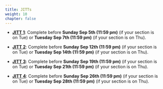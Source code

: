 ```yaml
---
title: JITTs
weight: 10
chapter: false
---
```


- **[JITT 1](https://forms.gle/7yAgw1GpXTGXDg4U8)**: Complete before **Sunday Sep 5th (11:59 pm)** (if your section is on Tue) or **Tuesday Sep 7th (11:59 pm)** (if your section is on Thu).

- **[JITT 2](https://forms.gle/atbUTPiXeSESFBe39)**: Complete before **Sunday Sep 12th (11:59 pm)** (if your section is on Tue) or **Tuesday Sep 14th (11:59 pm)** (if your section is on Thu).

- **[JITT 3](https://forms.gle/Y6mzmbA3iaA5ewPR8)**: Complete before **Sunday Sep 19th (11:59 pm)** (if your section is on Tue) or **Tuesday Sep 21th (11:59 pm)** (if your section is on Thu).

- **[JITT 4](https://forms.gle/7Y6TaDH9GYezcnmB7)**: Complete before **Sunday Sep 26th (11:59 pm)** (if your section is on Tue) or **Tuesday Sep 28th (11:59 pm)** (if your section is on Thu).


